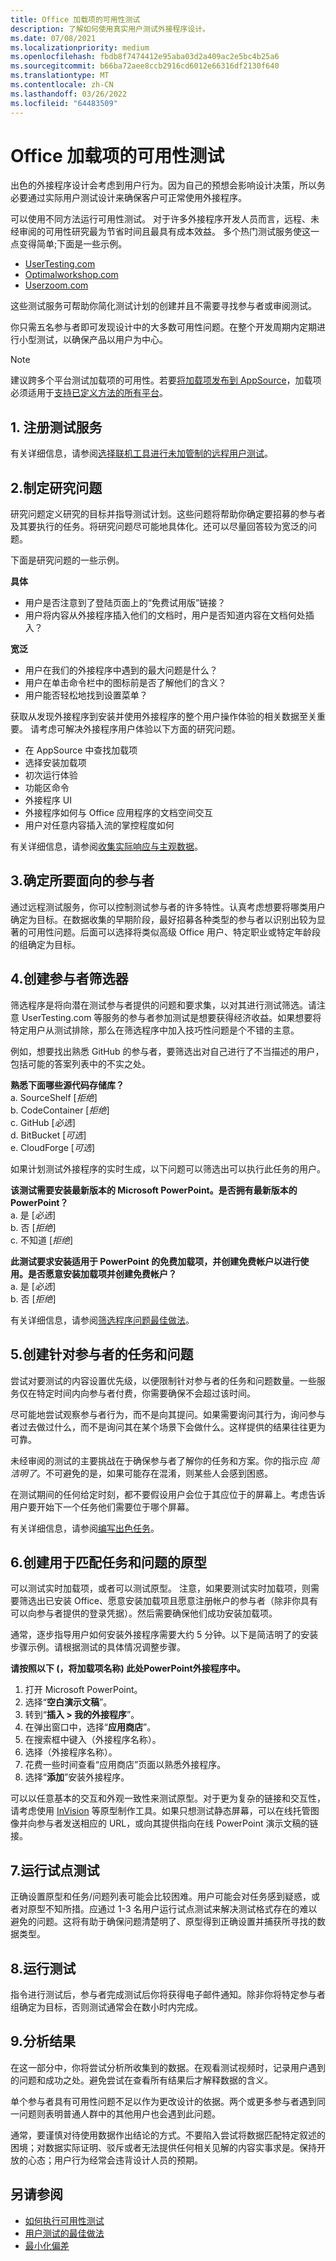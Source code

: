 ```yaml
---
title: Office 加载项的可用性测试
description: 了解如何使用真实用户测试外接程序设计。
ms.date: 07/08/2021
ms.localizationpriority: medium
ms.openlocfilehash: fbdb8f7474412e95aba03d2a409ac2e5bc4b25a6
ms.sourcegitcommit: b66ba72aee8ccb2916cd6012e66316df2130f640
ms.translationtype: MT
ms.contentlocale: zh-CN
ms.lasthandoff: 03/26/2022
ms.locfileid: "64483509"
---
```

# <a name="usability-testing-for-office-add-ins"></a>Office 加载项的可用性测试

出色的外接程序设计会考虑到用户行为。因为自己的预想会影响设计决策，所以务必要通过实际用户测试设计来确保客户可正常使用外接程序。

可以使用不同方法运行可用性测试。 对于许多外接程序开发人员而言，远程、未经审阅的可用性研究最为节省时间且最具有成本效益。 多个热门测试服务使这一点变得简单;下面是一些示例。

- [UserTesting.com](https://www.UserTesting.com)
- [Optimalworkshop.com](https://www.Optimalworkshop.com)
- [Userzoom.com](https://www.Userzoom.com)

这些测试服务可帮助你简化测试计划的创建并且不需要寻找参与者或审阅测试。

你只需五名参与者即可发现设计中的大多数可用性问题。在整个开发周期内定期进行小型测试，以确保产品以用户为中心。

> [!NOTE]
> 建议跨多个平台测试加载项的可用性。若要[将加载项发布到 AppSource](/office/dev/store/submit-to-appsource-via-partner-center)，加载项必须适用于[支持已定义方法的所有平台](/javascript/api/requirement-sets)。

## <a name="1-sign-up-for-a-testing-service"></a>1. 注册测试服务

有关详细信息，请参阅[选择联机工具进行未加管制的远程用户测试](https://www.nngroup.com/articles/unmoderated-user-testing-tools/)。

## <a name="2-develop-your-research-questions"></a>2.制定研究问题

研究问题定义研究的目标并指导测试计划。这些问题将帮助你确定要招募的参与者及其要执行的任务。将研究问题尽可能地具体化。还可以尽量回答较为宽泛的问题。

下面是研究问题的一些示例。

**具体**

- 用户是否注意到了登陆页面上的“免费试用版”链接？
- 用户将内容从外接程序插入他们的文档时，用户是否知道内容在文档何处插入？

**宽泛**

- 用户在我们的外接程序中遇到的最大问题是什么？
- 用户在单击命令栏中的图标前是否了解他们的含义？
- 用户能否轻松地找到设置菜单？

获取从发现外接程序到安装并使用外接程序的整个用户操作体验的相关数据至关重要。 请考虑可解决外接程序用户体验以下方面的研究问题。

- 在 AppSource 中查找加载项
- 选择安装加载项
- 初次运行体验
- 功能区命令
- 外接程序 UI
- 外接程序如何与 Office 应用程序的文档空间交互
- 用户对任意内容插入流的掌控程度如何

有关详细信息，请参阅[收集实际响应与主观数据](https://help.usertesting.com/hc/articles/115003378572-Writing-effective-questions)。

## <a name="3-identify-participants-to-target"></a>3.确定所要面向的参与者

通过远程测试服务，你可以控制测试参与者的许多特性。认真考虑想要将哪类用户确定为目标。在数据收集的早期阶段，最好招募各种类型的参与者以识别出较为显著的可用性问题。后面可以选择将类似高级 Office 用户、特定职业或特定年龄段的组确定为目标。

## <a name="4-create-the-participant-screener"></a>4.创建参与者筛选器

筛选程序是将向潜在测试参与者提供的问题和要求集，以对其进行测试筛选。请注意 UserTesting.com 等服务的参与者参加测试是想要获得经济收益。如果想要将特定用户从测试排除，那么在筛选程序中加入技巧性问题是个不错的主意。 

例如，想要找出熟悉 GitHub 的参与者，要筛选出对自己进行了不当描述的用户，包括可能的答案列表中的不实之处。

**熟悉下面哪些源代码存储库？**  
 a. SourceShelf  [*拒绝*]  
 b. CodeContainer  [*拒绝*]  
 c. GitHub  [*必选*]  
 d. BitBucket  [*可选*]  
 e. CloudForge  [*可选*]  

如果计划测试外接程序的实时生成，以下问题可以筛选出可以执行此任务的用户。

**该测试需要安装最新版本的 Microsoft PowerPoint。是否拥有最新版本的 PowerPoint？**  
 a. 是 [*必选*]  
 b. 否 [*拒绝*]  
 c. 不知道 [*拒绝*]  

**此测试要求安装适用于 PowerPoint 的免费加载项，并创建免费帐户以进行使用。是否愿意安装加载项并创建免费帐户？**  
 a. 是 [*必选*]  
 b. 否 [*拒绝*]  

有关详细信息，请参阅[筛选程序问题最佳做法](https://help.usertesting.com/hc/articles/115003370731-Screener-question-best-practices)。

## <a name="5-create-tasks-and-questions-for-participants"></a>5.创建针对参与者的任务和问题

尝试对要测试的内容设置优先级，以便限制针对参与者的任务和问题数量。一些服务仅在特定时间内向参与者付费，你需要确保不会超过该时间。

尽可能地尝试观察参与者行为，而不是向其提问。如果需要询问其行为，询问参与者过去做过什么，而不是询问其在某个场景下会做什么。这样提供的结果往往更为可靠。

未经审阅的测试的主要挑战在于确保参与者了解你的任务和方案。你的指示应 *简洁明了*。不可避免的是，如果可能存在混淆，则某些人会感到困惑。

在测试期间的任何给定时刻，都不要假设用户会位于其应位于的屏幕上。考虑告诉用户要开始下一个任务他们需要位于哪个屏幕。

有关详细信息，请参阅[编写出色任务](https://help.usertesting.com/hc/articles/115003371651-Writing-great-tasks)。

## <a name="6-create-a-prototype-to-match-the-tasks-and-questions"></a>6.创建用于匹配任务和问题的原型

可以测试实时加载项，或者可以测试原型。 注意，如果要测试实时加载项，则需要筛选出已安装 Office、愿意安装加载项且愿意注册帐户的参与者（除非你具有可以向参与者提供的登录凭据）。然后需要确保他们成功安装加载项。

通常，逐步指导用户如何安装外接程序需要大约 5 分钟。以下是简洁明了的安装步骤示例。请根据测试的具体情况调整步骤。

**请按照以下 (，将加载项名称) 此处PowerPoint外接程序中。**

1. 打开 Microsoft PowerPoint。
1. 选择“**空白演示文稿**”。
1. 转到“**插入 > 我的外接程序**”。
1. 在弹出窗口中，选择“**应用商店**”。
1. 在搜索框中键入（外接程序名称）。
1. 选择（外接程序名称）。
1. 花费一些时间查看“应用商店”页面以熟悉外接程序。
1. 选择“**添加**”安装外接程序。

可以以任意基本的交互和外观一致性来测试原型。对于更为复杂的链接和交互性，请考虑使用 [InVision](https://www.invisionapp.com) 等原型制作工具。如果只想测试静态屏幕，可以在线托管图像并向参与者发送相应的 URL，或向其提供指向在线 PowerPoint 演示文稿的链接。 

## <a name="7-run-a-pilot-test"></a>7.运行试点测试

正确设置原型和任务/问题列表可能会比较困难。用户可能会对任务感到疑惑，或者对原型不知所措。应通过 1-3 名用户运行试点测试来解决测试格式存在的难以避免的问题。这将有助于确保问题清楚明了、原型得到正确设置并捕获所寻找的数据类型。

## <a name="8-run-the-test"></a>8.运行测试

指令进行测试后，参与者完成测试后你将获得电子邮件通知。除非你将特定参与者组确定为目标，否则测试通常会在数小时内完成。

## <a name="9-analyze-results"></a>9.分析结果

在这一部分中，你将尝试分析所收集到的数据。在观看测试视频时，记录用户遇到的问题和成功之处。避免尝试在查看所有结果后才解释数据的含义。

单个参与者具有可用性问题不足以作为更改设计的依据。两个或更多参与者遇到同一问题则表明普通人群中的其他用户也会遇到此问题。

通常，要谨慎对待使用数据作出结论的方式。不要陷入尝试将数据匹配特定叙述的困境；对数据实际证明、驳斥或者无法提供任何相关见解的内容实事求是。保持开放的心态；用户行为经常会违背设计人员的预期。

## <a name="see-also"></a>另请参阅

- [如何执行可用性测试](https://whatpixel.com/howto-conduct-usability-testing/)  
- [用户测试的最佳做法](https://help.usertesting.com/hc/en-us/articles/115003370231-Best-practices-for-UserTesting)  
- [最小化偏差](https://downloads.usertesting.com/white_papers/TipSheet_MinimizingBias.pdf)  
